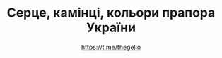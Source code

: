 ---
title: Серце, камінці, кольори прапора України
description: Значок або магніт. 32 мм, ручна робота
author: https://t.me/thegello
cost: 3000₸
---